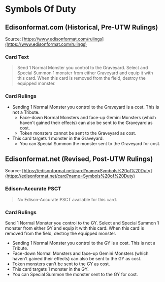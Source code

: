 # Symbols Of Duty

## Edisonformat.com (Historical, Pre-UTW Rulings)

Source: [https://www.edisonformat.com/rulings](https://www.edisonformat.com/rulings)

### Card Text

> Send 1 Normal Monster you control to the Graveyard. Select and Special Summon 1 monster from either Graveyard and equip it with this card. When this card is removed from the field, destroy the equipped monster.

### Card Rulings

*   Sending 1 Normal Monster you control to the Graveyard is a cost. This is not a Tribute.
    *   Face-down Normal Monsters and face-up Gemini Monsters (which haven't gained their effects) can also be sent to the Graveyard as cost.
    *   Token monsters cannot be sent to the Graveyard as cost.
*   This card targets 1 monster in the Graveyard.
    *   You can Special Summon the monster sent to the Graveyard for cost.

## Edisonformat.net (Revised, Post-UTW Rulings)

Source: [https://edisonformat.net/card?name=Symbols%20of%20Duty](https://edisonformat.net/card?name=Symbols%20of%20Duty)

### Edison-Accurate PSCT

> No Edison-Accurate PSCT available for this card.

### Card Rulings

Send 1 Normal Monster you control to the GY. Select and Special Summon 1 monster from either GY and equip it with this card. When this card is removed from the field, destroy the equipped monster.
*   Sending 1 Normal Monster you control to the GY is a cost. This is not a Tribute.
*   Face-down Normal Monsters and face-up Gemini Monsters (which haven't gained their effects) can also be sent to the GY as cost.
*   Token monsters can't be sent to the GY as cost.
*   This card targets 1 monster in the GY.
*   You can Special Summon the monster sent to the GY for cost.
            